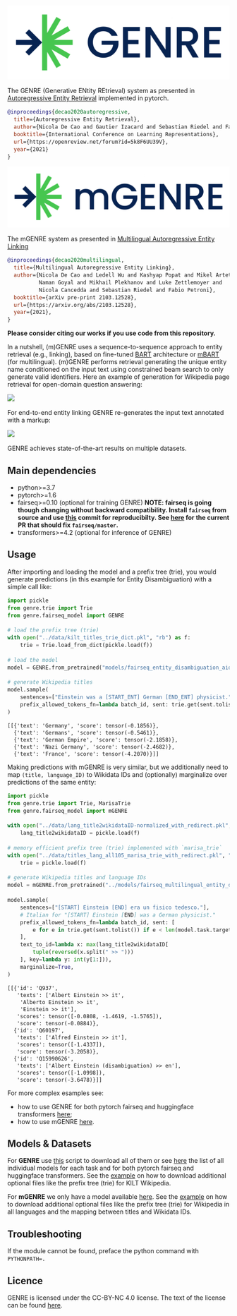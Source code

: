 ![](Genre-TwoColor-Light-BG.png)

The GENRE (Generative ENtity REtrieval) system as presented in [Autoregressive Entity Retrieval](https://arxiv.org/abs/2010.00904) implemented in pytorch.

```bibtex
@inproceedings{decao2020autoregressive,
  title={Autoregressive Entity Retrieval},
  author={Nicola De Cao and Gautier Izacard and Sebastian Riedel and Fabio Petroni},
  booktitle={International Conference on Learning Representations},
  url={https://openreview.net/forum?id=5k8F6UU39V},
  year={2021}
}
```

![](mGenre-TwoColor-Light-BG.png)

The mGENRE system as presented in [Multilingual Autoregressive Entity Linking](https://arxiv.org/abs/2103.12528)

```bibtex
@inproceedings{decao2020multilingual,
  title={Multilingual Autoregressive Entity Linking}, 
  author={Nicola De Cao and Ledell Wu and Kashyap Popat and Mikel Artetxe and 
          Naman Goyal and Mikhail Plekhanov and Luke Zettlemoyer and 
          Nicola Cancedda and Sebastian Riedel and Fabio Petroni},
  booktitle={arXiv pre-print 2103.12528},
  url={https://arxiv.org/abs/2103.12528},
  year={2021},
}
```

**Please consider citing our works if you use code from this repository.**

In a nutshell, (m)GENRE uses a sequence-to-sequence approach to entity retrieval (e.g., linking), based on fine-tuned [BART](https://arxiv.org/abs/1910.13461) architecture or [mBART](https://arxiv.org/abs/2001.08210) (for multilingual). (m)GENRE performs retrieval generating the unique entity name conditioned on the input text using constrained beam search to only generate valid identifiers. Here an example of generation for Wikipedia page retrieval for open-domain question answering:

![](GENRE-animation-QA.gif)

For end-to-end entity linking GENRE re-generates the input text annotated with a markup:

![](GENRE-animation-EL.gif)

GENRE achieves state-of-the-art results on multiple datasets.

## Main dependencies
* python>=3.7
* pytorch>=1.6
* fairseq>=0.10 (optional for training GENRE) **NOTE: fairseq is going though changing without backward compatibility. Install `fairseq` from source and use [this](https://github.com/nicola-decao/fairseq/tree/fixing_prefix_allowed_tokens_fn) commit for reproducibilty. See [here](https://github.com/pytorch/fairseq/pull/3276) for the current PR that should fix `fairseq/master`.**
* transformers>=4.2 (optional for inference of GENRE)

## Usage

After importing and loading the model and a prefix tree (trie), you would generate predictions (in this example for Entity Disambiguation) with a simple call like:

```python
import pickle
from genre.trie import Trie
from genre.fairseq_model import GENRE

# load the prefix tree (trie)
with open("../data/kilt_titles_trie_dict.pkl", "rb") as f:
    trie = Trie.load_from_dict(pickle.load(f))

# load the model
model = GENRE.from_pretrained("models/fairseq_entity_disambiguation_aidayago").eval()

# generate Wikipedia titles
model.sample(
    sentences=["Einstein was a [START_ENT] German [END_ENT] physicist."],
    prefix_allowed_tokens_fn=lambda batch_id, sent: trie.get(sent.tolist()),
)
```




    [[{'text': 'Germany', 'score': tensor(-0.1856)},
      {'text': 'Germans', 'score': tensor(-0.5461)},
      {'text': 'German Empire', 'score': tensor(-2.1858)},
      {'text': 'Nazi Germany', 'score': tensor(-2.4682)},
      {'text': 'France', 'score': tensor(-4.2070)}]]


Making predictions with mGENRE is very similar, but we additionally need to map `(title, language_ID)` to Wikidata IDs and (optionally) marginalize over predictions of the same entity:

```python
import pickle
from genre.trie import Trie, MarisaTrie
from genre.fairseq_model import mGENRE

with open("../data/lang_title2wikidataID-normalized_with_redirect.pkl", "rb") as f:
    lang_title2wikidataID = pickle.load(f)

# memory efficient prefix tree (trie) implemented with `marisa_trie`
with open("../data/titles_lang_all105_marisa_trie_with_redirect.pkl", "rb") as f:
    trie = pickle.load(f)

# generate Wikipedia titles and language IDs
model = mGENRE.from_pretrained("../models/fairseq_multilingual_entity_disambiguation").eval()

model.sample(
    sentences=["[START] Einstein [END] era un fisico tedesco."],
    # Italian for "[START] Einstein [END] was a German physicist."
    prefix_allowed_tokens_fn=lambda batch_id, sent: [
        e for e in trie.get(sent.tolist()) if e < len(model.task.target_dictionary)
    ],
    text_to_id=lambda x: max(lang_title2wikidataID[
        tuple(reversed(x.split(" >> ")))
    ], key=lambda y: int(y[1:])),
    marginalize=True,
)
```




    [[{'id': 'Q937',
       'texts': ['Albert Einstein >> it',
        'Alberto Einstein >> it',
        'Einstein >> it'],
       'scores': tensor([-0.0808, -1.4619, -1.5765]),
       'score': tensor(-0.0884)},
      {'id': 'Q60197',
       'texts': ['Alfred Einstein >> it'],
       'scores': tensor([-1.4337]),
       'score': tensor(-3.2058)},
      {'id': 'Q15990626',
       'texts': ['Albert Einstein (disambiguation) >> en'],
       'scores': tensor([-1.0998]),
       'score': tensor(-3.6478)}]]


For more complex esamples see:
* how to use GENRE for both pytorch fairseq and huggingface transformers [here](https://github.com/facebookresearch/GENRE/blob/main/examples_genre);
* how to use mGENRE [here](https://github.com/facebookresearch/GENRE/blob/main/examples_mgenre).


## Models & Datasets

For **GENRE** use [this](https://github.com/facebookresearch/GENRE/blob/main/scripts/download_all_models.sh) script to download all of them or see [here](https://github.com/facebookresearch/GENRE/blob/main/examples_genre) the list of all individual models for each task and for both pytorch fairseq and huggingface transformers. See the [example](https://github.com/facebookresearch/GENRE/blob/main/examples_genre) on how to download additional optional files like the prefix tree (trie) for KILT Wikipedia.

For **mGENRE** we only have a model available [here](https://dl.fbaipublicfiles.com/GENRE/fairseq_multilingual_entity_disambiguation.tar.gz). See the [example](https://github.com/facebookresearch/GENRE/blob/main/examples_genre) on how to download additional optional files like the prefix tree (trie) for Wikipedia in all languages and the mapping between titles and Wikidata IDs.

## Troubleshooting
If the module cannot be found, preface the python command with `PYTHONPATH=.`

## Licence
GENRE is licensed under the CC-BY-NC 4.0 license. The text of the license can be found [here](https://github.com/facebookresearch/GENRE/blob/main/LICENSE).
